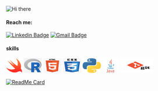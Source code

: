 ![Hi there](https://capsule-render.vercel.app/api?type=waving&color=auto&height=300&section=header&text=capsule%20render&fontSize=90&animation=fadeIn&fontAlignY=38&desc=Decorate%20GitHub%20Profile%20or%20any%20Repo%20like%20me!&descAlignY=51&descAlign=62) 

#### Reach me:
[![Linkedin Badge](https://img.shields.io/badge/-LinkedIn-blue?style=flat-round&logo=Linkedin&logoColor=white&link=https://www.linkedin.com/in/afeyajahin)](https://www.linkedin.com/in/afeyajahin)
[![Gmail Badge](https://img.shields.io/badge/Gmail-d14836?style=flat-round&logo=Gmail&logoColor=white&link=mailto:jahin22a@mtholyoke.edu)](mailto:jahin22a@mtholyoke.edu)

#### skills
<img title="swift" alt="swfit" src="/assets/swift.png" height="40" />
<img title="R" alt="linux" src="/assets/r.png"  width="50" width="40" />
<img title="HTML5" alt="html" src="/assets/html.png"  width="50" height="40" />
<img title="CSS3" alt="css" src="/assets/css.png" width="50" height="40" />
<img title="Python" alt="Python" src="/assets/python.png" width="50" height="40" />
<img title="Java" alt="java" src="/assets/java.png" width="45" height="40" />
<img title="Git" alt="Git" src="/assets/git.png" width="90" height="40" />

[![ReadMe Card](https://github-readme-stats.vercel.app/api/pin/?username=AfeyaJahin&repo=odin-recipes)](https://github.com/AfeyaJahin/odin-recipes)

<!--
**AfeyaJahin/AfeyaJahin** is a ✨ _special_ ✨ repository because its `README.md` (this file) appears on your GitHub profile.

Here are some ideas to get you started:

- 🔭 I’m currently working on ...
- 🌱 I’m currently learning ...
- 👯 I’m looking to collaborate on ...
- 🤔 I’m looking for help with ...
- 💬 Ask me about ...
- 📫 How to reach me: ...
- 😄 Pronouns: ...
- ⚡ Fun fact: ...
-->
